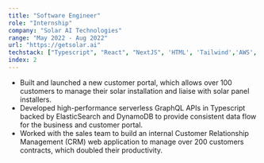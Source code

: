 ```yaml
---
title: "Software Engineer"
role: "Internship"
company: "Solar AI Technologies"
range: "May 2022 - Aug 2022"
url: "https://getsolar.ai"
techstack: ["Typescript", "React", "NextJS", 'HTML', 'Tailwind','AWS', 'GraphQL', 'ElasticSearch']
index: 2
---
```

* Built and launched a new customer portal, which allows over 100 customers to manage their solar installation and liaise with solar panel installers.
* Developed high-performance serverless GraphQL APIs in Typescript backed by ElasticSearch and DynamoDB to provide consistent data flow for the business and customer portal.
* Worked with the sales team to build an internal Customer Relationship Management (CRM) web application to manage over 200 customers contracts, which doubled their productivity.
